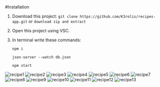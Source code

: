 #Installation

1. Download this project: ```git clone https://github.com/K3rolis/recipes-app.git``` or ``` download zip and extract ```
2. Open this project using VSC.
3. In terminal write these commands:
   ```
   npm i
   ```
   
   ```
   json-server --watch db.json
   ```
   
   ```
   npm start
   ```

![recipe1](https://github.com/K3rolis/recipes-app/assets/47807459/b649edbe-67c3-4d07-9cdc-f42a85f11119)
![recipe2](https://github.com/K3rolis/recipes-app/assets/47807459/9bc88b8c-3596-4bbb-bd83-a27f7f124652)
![recipe3](https://github.com/K3rolis/recipes-app/assets/47807459/4a52a2dc-3ee0-455d-bce9-27e823dde37a)
![recipe4](https://github.com/K3rolis/recipes-app/assets/47807459/54b830a6-c192-4994-a2b5-cf448eb888f4)
![recipe5](https://github.com/K3rolis/recipes-app/assets/47807459/7e4008fa-0913-4542-9d51-e076e1c69b93)
![recipe6](https://github.com/K3rolis/recipes-app/assets/47807459/d3d93431-8ae4-405b-b471-0becd0754c3a)
![recipe7](https://github.com/K3rolis/recipes-app/assets/47807459/31bde5c0-f911-4405-b050-3d54361b1b9a)
![recipe8](https://github.com/K3rolis/recipes-app/assets/47807459/380b25f7-657d-4314-b8b5-82bdc69a4cab)
![recipe9](https://github.com/K3rolis/recipes-app/assets/47807459/2b423101-1a0b-40eb-aa6e-e435d67980d8)
![recipe10](https://github.com/K3rolis/recipes-app/assets/47807459/40861040-0ae6-4231-ad5f-114f0f51aab9)
![recipe11](https://github.com/K3rolis/recipes-app/assets/47807459/24b46484-403e-4b1c-860a-1bc170f9fe5d)
![recipe12](https://github.com/K3rolis/recipes-app/assets/47807459/13f5da47-33ec-4a3f-a4f3-f47fda8cd6f8)
![recipe13](https://github.com/K3rolis/recipes-app/assets/47807459/f9a37813-b042-48e7-801d-00ff73f0e005)
